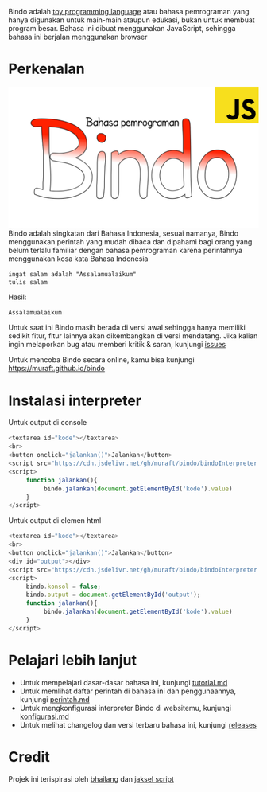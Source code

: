Bindo adalah [toy programming language](https://www.techopedia.com/definition/22609/toy-language) atau bahasa pemrograman yang hanya digunakan untuk main-main ataupun edukasi, bukan untuk membuat program besar. Bahasa ini dibuat menggunakan JavaScript, sehingga bahasa ini berjalan menggunakan browser

# Perkenalan
![logo Bindo](logo.jpg)
Bindo adalah singkatan dari Bahasa Indonesia, sesuai namanya, Bindo menggunakan perintah yang mudah dibaca dan dipahami bagi orang yang belum terlalu familiar dengan bahasa pemrograman karena perintahnya menggunakan kosa kata Bahasa Indonesia

```
ingat salam adalah "Assalamualaikum"
tulis salam
```

Hasil:

```
Assalamualaikum
```

Untuk saat ini Bindo masih berada di versi awal sehingga hanya memiliki sedikit fitur, fitur lainnya akan dikembangkan di versi mendatang. Jika kalian ingin melaporkan bug atau memberi kritik & saran, kunjungi [issues](https://github.com/muraft/bindo/issues)

Untuk mencoba Bindo secara online, kamu bisa kunjungi https://muraft.github.io/bindo

# Instalasi interpreter
Untuk output di console
```javascript
<textarea id="kode"></textarea>
<br>
<button onclick="jalankan()">Jalankan</button>
<script src="https://cdn.jsdelivr.net/gh/muraft/bindo/bindoInterpreter.min.js"></script>
<script>
     function jalankan(){
          bindo.jalankan(document.getElementById('kode').value)
     }
</script>
```
Untuk output di elemen html
```javascript
<textarea id="kode"></textarea>
<br>
<button onclick="jalankan()">Jalankan</button>
<div id="output"></div>
<script src="https://cdn.jsdelivr.net/gh/muraft/bindo/bindoInterpreter.min.js"></script>
<script>
     bindo.konsol = false;
     bindo.output = document.getElementById('output');
     function jalankan(){
          bindo.jalankan(document.getElementById('kode').value)
     }
</script>
```

# Pelajari lebih lanjut
- Untuk mempelajari dasar-dasar bahasa ini, kunjungi [tutorial.md](dokumentasi/tutorial.md)
- Untuk memlihat daftar perintah di bahasa ini dan penggunaannya, kunjungi [perintah.md](dokumentasi/perintah.md)
- Untuk mengkonfigurasi interpreter Bindo di websitemu, kunjungi [konfigurasi.md](dokumentasi/konfigurasi.md)
- Untuk melihat changelog dan versi terbaru bahasa ini, kunjungi [releases](https://github.com/coolraptor08/bindo/releases)

# Credit
Projek ini terispirasi oleh [bhailang](https://bhailang.js.org) dan [jaksel script](https://github.com/RioChndr/jaksel-language)
